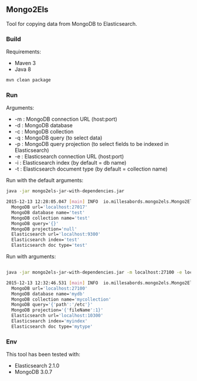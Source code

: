 ## Mongo2Els

Tool for copying data from MongoDB to Elasticsearch.

### Build

Requirements:
* Maven 3
* Java 8

```bash
mvn clean package
```

### Run

Arguments:
* -m : MongoDB connection URL (host:port)
* -d : MongoDB database
* -c : MongoDB collection
* -q : MongoDB query (to select data)
* -p : MongoDB query projection (to select fields to be indexed in Elasticsearch)
* -e : Elasticsearch connection URL (host:port)
* -i : Elasticsearch index (by default = db name)
* -t : Elasticsearch document type (by default = collection name)

Run with the default arguments:

```bash
java -jar mongo2els-jar-with-dependencies.jar

2015-12-13 12:28:05.047 [main] INFO  io.millesabords.mongo2els.Mongo2Els - Config: Mongo2Els:
  MongoDB url='localhost:27017'
  MongoDB database name='test'
  MongoDB collection name='test'
  MongoDB query='{}'
  MongoDB projection='null'
  Elasticsearch url='localhost:9300'
  Elasticsearch index='test'
  Elasticsearch doc type='test'
```


Run with arguments:

```bash

java -jar mongo2els-jar-with-dependencies.jar -m localhost:27100 -e localhost:10300 -d mydb -c mycollection -p "{'fileName':1}" -i myindex -t mytype -q "{'path':'/etc'}"

2015-12-13 12:32:46.531 [main] INFO  io.millesabords.mongo2els.Mongo2Els - Config: Mongo2Els:
  MongoDB url='localhost:27100'
  MongoDB database name='mydb'
  MongoDB collection name='mycollection'
  MongoDB query='{'path':'/etc'}'
  MongoDB projection='{'fileName':1}'
  Elasticsearch url='localhost:10300'
  Elasticsearch index='myindex'
  Elasticsearch doc type='mytype'

```

### Env

This tool has been tested with:
* Elasticsearch 2.1.0
* MongoDB 3.0.7

